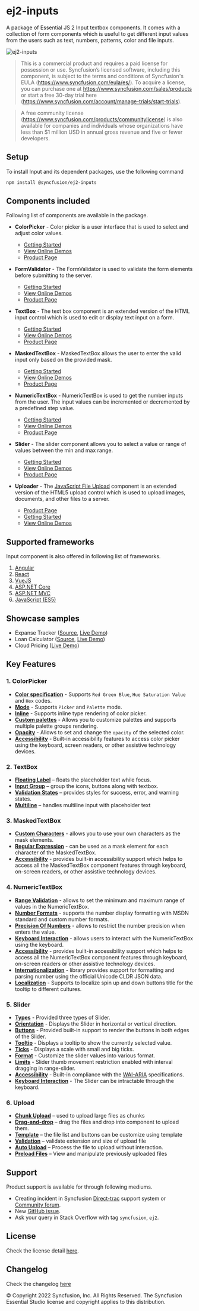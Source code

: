 # ej2-inputs

A package of Essential JS 2 Input textbox components. It comes with a collection of form components which is useful to get different input values from the users such as text, numbers, patterns, color and file inputs.

![ej2-inputs](https://ej2.syncfusion.com/products/images/input/readme.gif)

> This is a commercial product and requires a paid license for possession or use. Syncfusion’s licensed software, including this component, is subject to the terms and conditions of Syncfusion's EULA (https://www.syncfusion.com/eula/es/). To acquire a license, you can purchase one at https://www.syncfusion.com/sales/products or start a free 30-day trial here (https://www.syncfusion.com/account/manage-trials/start-trials).

> A free community license (https://www.syncfusion.com/products/communitylicense) is also available for companies and individuals whose organizations have less than $1 million USD in annual gross revenue and five or fewer developers.

## Setup

To install Input and its dependent packages, use the following command

```sh
npm install @syncfusion/ej2-inputs
```

## Components included

Following list of components are available in the package.

* **ColorPicker** - Color picker is a user interface that is used to select and adjust color values.
  * [Getting Started](https://ej2.syncfusion.com/documentation/color-picker/getting-started?lang=typescript&utm_source=npm&utm_campaign=color-picker)
  * [View Online Demos](https://ej2.syncfusion.com/demos/?utm_source=npm&utm_campaign=color-picker#/material/color-picker/default.html)
  * [Product Page](https://www.syncfusion.com/javascript-ui-controls/color-picker)

* **FormValidator** - The FormValidator is used to validate the form elements before submitting to the server.
  * [Getting Started](https://ej2.syncfusion.com/documentation/form-validator?lang=typescript&utm_source=npm&utm_campaign=formvalidator)
  * [View Online Demos](https://ej2.syncfusion.com/demos/?utm_source=npm&utm_campaign=formvalidator#/material/form-validator/default.html)
  * [Product Page](https://www.syncfusion.com/javascript-ui-controls/form-validator/?utm_source=npm&utm_campaign=form-validator)

* **TextBox** - The text box component is an extended version of the HTML input control which is used to edit or display text input on a form.
  * [Getting Started](https://ej2.syncfusion.com/documentation/textbox/getting-started?lang=typescript&utm_source=npm&utm_campaign=textbox)
  * [View Online Demos](https://ej2.syncfusion.com/demos/?utm_source=npm&utm_campaign=textbox#/material/textbox/default.html)
  * [Product Page](https://www.syncfusion.com/javascript-ui-controls/text-box/?utm_source=npm&utm_campaign=text-box)

* **MaskedTextBox** - MaskedTextBox allows the user to enter the valid input only based on the provided mask.
  * [Getting Started](https://ej2.syncfusion.com/documentation/maskedtextbox/getting-started?lang=typescript&utm_source=npm&utm_campaign=maskedtextbox)
  * [View Online Demos](https://ej2.syncfusion.com/demos/?utm_source=npm&utm_campaign=maskedtextbox#/material/maskedtextbox/default.html)
  * [Product Page](https://www.syncfusion.com/javascript-ui-controls/maskedtextbox/?utm_source=npm&utm_campaign=maskedtextbox)

* **NumericTextBox** - NumericTextBox is used to get the number inputs from the user. The input values can be incremented or decremented by a predefined step value.
  * [Getting Started](https://ej2.syncfusion.com/documentation/numerictextbox/getting-started?lang=typescript&utm_source=npm&utm_campaign=numerictextbox)
  * [View Online Demos](https://ej2.syncfusion.com/demos/?utm_source=npm&utm_campaign=numerictextbox#/material/numerictextbox/default.html)
  * [Product Page](https://www.syncfusion.com/javascript-ui-controls/numerictextbox/?utm_source=npm&utm_campaign=numerictextbox)

* **Slider** - The slider component allows you to select a value or range of values between the min and max range.
  * [Getting Started](https://ej2.syncfusion.com/documentation/slider/getting-started?lang=typescript&utm_source=npm&utm_campaign=slider)
  * [View Online Demos](https://ej2.syncfusion.com/demos/?utm_source=npm&utm_campaign=slider#/material/slider/default.html)
  * [Product Page](https://www.syncfusion.com/javascript-ui-controls/slider/?utm_source=npm&utm_campaign=slider)

* **Uploader** - The [JavaScript File Upload](https://www.syncfusion.com/javascript-ui-controls/js-file-upload?utm_source=npm&utm_medium=listing&utm_campaign=javascript-file-upload-npm) component is an extended version of the HTML5 upload control which is used to upload images, documents, and other files to a server.
  * [Product Page](https://www.syncfusion.com/javascript-ui-controls/js-file-upload?utm_source=npm&utm_medium=listing&utm_campaign=javascript-file-upload-npm)
  * [Getting Started](https://ej2.syncfusion.com/documentation/uploader/getting-started?l?utm_source=npm&utm_medium=listing&utm_campaign=javascript-file-upload-npm)
  * [View Online Demos](https://ej2.syncfusion.com/demos/?utm_source=npm&utm_campaign=uploader#/material/uploader/default.html?utm_source=npm&utm_medium=listing&utm_campaign=javascript-file-upload-npm)

## Supported frameworks

Input component is also offered in following list of frameworks.

1. [Angular](https://github.com/syncfusion/ej2-angular-ui-components/tree/master/components/inputs/?utm_source=npm&utm_campaign=input)
2. [React](https://github.com/syncfusion/ej2-react-ui-components/tree/master/components/inputs/?utm_source=npm&utm_campaign=input)
3. [VueJS](https://github.com/syncfusion/ej2-vue-ui-components/tree/master/components/inputs/?utm_source=npm&utm_campaign=input)
4. [ASP.NET Core](https://www.syncfusion.com/aspnet-core-ui-controls/numeric-textbox/?utm_source=npm&utm_campaign=input)
5. [ASP.NET MVC](https://www.syncfusion.com/aspnet-mvc-ui-controls/input-mask/?utm_source=npm&utm_campaign=input)
6. [JavaScript (ES5)](https://www.syncfusion.com/javascript-ui-controls/range-slider/?utm_source=npm&utm_campaign=input)

## Showcase samples

* Expanse Tracker ([Source](https://github.com/syncfusion/ej2-sample-ts-expensetracker), [Live Demo]( https://ej2.syncfusion.com/showcase/typescript/expensetracker/?utm_source=npm&utm_campaign=numerictextbox#/expense))
* Loan Calculator ([Source](https://github.com/syncfusion/ej2-sample-ts-loancalculator), [Live Demo]( https://ej2.syncfusion.com/showcase/typescript/loancalculator/?utm_source=npm&utm_campaign=slider))
* Cloud Pricing ([Live Demo](https://ej2.syncfusion.com/demos/?utm_source=npm&utm_campaign=slider#/material/slider/azure-pricing.html))

## Key Features

### 1. ColorPicker
- [**Color specification**](https://ej2.syncfusion.com/demos/?utm_source=npm&utm_campaign=color-picker#/material/color-picker/default.html) - Supports `Red Green Blue`, `Hue Saturation Value` and `Hex` codes.
- [**Mode**](https://ej2.syncfusion.com/documentation/color-picker/mode-and-value#mode-and-value) - Supports `Picker` and `Palette` mode.
- [**Inline**](https://ej2.syncfusion.com/demos/?utm_source=npm&utm_campaign=color-picker#/material/color-picker/inline.html) - Supports inline type rendering of color picker.
- [**Custom palettes**](https://ej2.syncfusion.com/demos/?utm_source=npm&utm_campaign=color-picker#/material/color-picker/custom.html) - Allows you to customize palettes and supports multiple palette groups rendering.
- [**Opacity**](https://ej2.syncfusion.com/documentation/color-picker/mode-and-value#color-value) - Allows to set and change the `opacity` of the selected color.
- [**Accessibility**](https://ej2.syncfusion.com/documentation/color-picker/accessibility#accessibility) - Built-in accessibility features to access color picker using the keyboard, screen readers, or other assistive technology devices.

### 2. TextBox
- [**Floating Label**](https://ej2.syncfusion.com/demos/?utm_source=npm&utm_campaign=textbox#/material/textbox/default.html) – floats the placeholder text while focus.
- [**Input Group**](https://ej2.syncfusion.com/demos/?utm_source=npm&utm_campaign=textbox#/material/textbox/default.html) – group the icons, buttons along with textbox.
- [**Validation States**](https://ej2.syncfusion.com/demos/?utm_source=npm&utm_campaign=textbox#/material/textbox/default.html) – provides styles for success, error, and warning states.
- [**Multiline**](https://ej2.syncfusion.com/demos/?utm_source=npm&utm_campaign=textbox#/material/textbox/default.html) – handles multiline input with placeholder text

### 3. MaskedTextBox
- [**Custom Characters**](https://ej2.syncfusion.com/demos/?lang=typescript&utm_source=npm&utm_campaign=maskedtextbox/#/material/maskedtextbox/custom-mask.html) - allows you to use your own characters as the mask elements.
- [**Regular Expression**](https://ej2.syncfusion.com/documentation/maskedtextbox/mask-configuration#regular-expression?lang=typescript&utm_source=npm&utm_campaign=maskedtextbox#regular-expression) - can be used as a mask element for each character of the MaskedTextBox.
- [**Accessibility**](https://ej2.syncfusion.com/documentation/maskedtextbox/accessibility?lang=typescript&utm_source=npm&utm_campaign=maskedtextbox) - provides built-in accessibility support which helps to access all the MaskedTextBox component features through keyboard, on-screen readers, or other assistive technology devices.

### 4. NumericTextBox
- [**Range Validation**](https://ej2.syncfusion.com/demos/?utm_source=npm&utm_campaign=numerictextbox/#/material/numerictextbox/range-validation.html) - allows to set the minimum and maximum range of values in the NumericTextBox.
- [**Number Formats**](https://ej2.syncfusion.com/demos/?utm_source=npm&utm_campaign=numerictextbox/#/material/numerictextbox/custom-format.html) - supports the number display formatting with MSDN standard and custom number formats.
- [**Precision Of Numbers**](https://ej2.syncfusion.com/demos/?utm_source=npm&utm_campaign=numerictextbox/#/material/numerictextbox/restrict-decimals.html) - allows to restrict the number precision when enters the value.
- [**Keyboard Interaction**](https://ej2.syncfusion.com/documentation/numerictextbox/accessibility#keyboard-interaction/?lang=typescript&utm_source=npm&utm_campaign=numerictextbox#keyboard-interaction) - allows users to interact with the NumericTextBox using the keyboard.
- [**Accessibility**](https://ej2.syncfusion.com/documentation/numerictextbox/accessibility/?lang=typescript&utm_source=npm&utm_campaign=numerictextbox) - provides built-in accessibility support which helps to access all the NumericTextBox component features through keyboard, on-screen readers or other assistive technology devices.
- [**Internationalization**](https://ej2.syncfusion.com/documentation/numerictextbox/globalization#internationalization/?lang=typescript&utm_source=npm&utm_campaign=numerictextbox) - library provides support for formatting and parsing number using the official Unicode CLDR JSON data.
- [**Localization**](https://ej2.syncfusion.com/documentation/numerictextbox/globalization#internationalization/?lang=typescript&utm_source=npm&utm_campaign=numerictextbox#localization) - Supports to localize spin up and down buttons title for the tooltip to different cultures.

### 5. Slider
- [**Types**](https://ej2.syncfusion.com/demos/?utm_source=npm&utm_campaign=slider#/material/slider/default.html) - Provided three types of Slider.
- [**Orientation**](https://ej2.syncfusion.com/demos/?utm_source=npm&utm_campaign=slider#/material/slider/orientation.html) - Displays the Slider in horizontal or vertical direction.
- [**Buttons**](https://ej2.syncfusion.com/demos/?utm_source=npm&utm_campaign=slider#/material/slider/tooltip.html) - Provided built-in support to render the buttons in both edges of the Slider.
- [**Tooltip**](https://ej2.syncfusion.com/demos/?utm_source=npm&utm_campaign=slider#/material/slider/tooltip.html) - Displays a tooltip to show the currently selected value.
- [**Ticks**](https://ej2.syncfusion.com/demos/?utm_source=npm&utm_campaign=slider#/material/slider/ticks.html) - Displays a scale with small and big ticks.
- [**Format**](https://ej2.syncfusion.com/demos/?utm_source=npm&utm_campaign=slider#/material/slider/format.html) - Customize the slider values into various format.
- [**Limits**](https://ej2.syncfusion.com/demos/?utm_source=npm&utm_campaign=slider#/material/slider/limits.html) - Slider thumb movement restriction enabled with interval dragging in range-slider.
- [**Accessibility**](https://ej2.syncfusion.com/demos/?utm_source=npm&utm_campaign=slider#/material/slider/default.html) - Built-in compliance with the [WAI-ARIA](http://www.w3.org/WAI/PF/aria-practices/) specifications.
- [**Keyboard Interaction**](https://ej2.syncfusion.com/demos/?utm_source=npm&utm_campaign=slider#/material/slider/api.html) - The Slider can be intractable through the keyboard.

### 6. Upload
- [**Chunk Upload**](https://ej2.syncfusion.com/demos/?utm_source=npm&utm_medium=listing&utm_campaign=javascript-file-upload-npm#/material/uploader/chunk-upload.html) – used to upload large files as chunks
- [**Drag-and-drop**](https://ej2.syncfusion.com/demos/?utm_source=npm&utm_medium=listing&utm_campaign=javascript-file-upload-npm/#/material/uploader/custom-drop-area.html) – drag the files and drop into component to upload them.
- [**Template**](https://ej2.syncfusion.com/demos/?utm_source=npm&utm_medium=listing&utm_campaign=javascript-file-upload-npm/#/material/uploader/custom-file-list.html) – the file list and buttons can be customize using template
- [**Validation**](https://ej2.syncfusion.com/demos/?utm_source=npm&utm_medium=listing&utm_campaign=javascript-file-upload-npm/#/material/uploader/file-validation.html) – validate extension and size of upload file
- [**Auto Upload**](https://ej2.syncfusion.com/demos/?utm_source=npm&utm_medium=listing&utm_campaign=javascript-file-upload-npm#/material/uploader/default.html) – Process the file to upload without interaction.
- [**Preload Files**](https://ej2.syncfusion.com/demos/?utm_source=npm&utm_medium=listing&utm_campaign=javascript-file-upload-npm/#/material/uploader/preload-files.html) – View and manipulate previously uploaded files

## Support

Product support is available for through following mediums.

* Creating incident in Syncfusion [Direct-trac](https://www.syncfusion.com/support/directtrac/incidents/?utm_source=npm&utm_campaign=input) support system or [Community forum](https://www.syncfusion.com/forums/essential-js2/?utm_source=npm&utm_campaign=input).
* New [GitHub issue](https://github.com/syncfusion/ej2-javascript-ui-controls/issues/new).
* Ask your query in Stack Overflow with tag `syncfusion`, `ej2`.

## License

Check the license detail [here](https://github.com/syncfusion/ej2-javascript-ui-controls/blob/master/license/?utm_source=npm&utm_campaign=input).

## Changelog

Check the changelog [here](https://github.com/syncfusion/ej2-javascript-ui-controls/blob/master/controls/inputs/CHANGELOG.md/?utm_source=npm&utm_campaign=input)


© Copyright 2022 Syncfusion, Inc. All Rights Reserved. The Syncfusion Essential Studio license and copyright applies to this distribution.